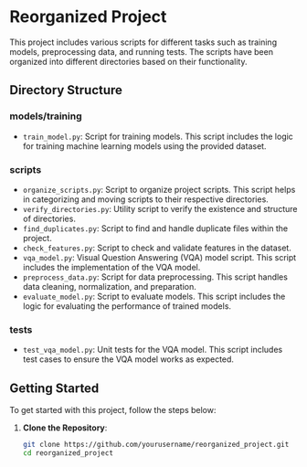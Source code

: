 # Reorganized Project

This project includes various scripts for different tasks such as training models, preprocessing data, and running tests. The scripts have been organized into different directories based on their functionality.

## Directory Structure

### models/training
- `train_model.py`: Script for training models. This script includes the logic for training machine learning models using the provided dataset.

### scripts
- `organize_scripts.py`: Script to organize project scripts. This script helps in categorizing and moving scripts to their respective directories.
- `verify_directories.py`: Utility script to verify the existence and structure of directories.
- `find_duplicates.py`: Script to find and handle duplicate files within the project.
- `check_features.py`: Script to check and validate features in the dataset.
- `vqa_model.py`: Visual Question Answering (VQA) model script. This script includes the implementation of the VQA model.
- `preprocess_data.py`: Script for data preprocessing. This script handles data cleaning, normalization, and preparation.
- `evaluate_model.py`: Script to evaluate models. This script includes the logic for evaluating the performance of trained models.

### tests
- `test_vqa_model.py`: Unit tests for the VQA model. This script includes test cases to ensure the VQA model works as expected.

## Getting Started

To get started with this project, follow the steps below:

1. **Clone the Repository**:
   ```bash
   git clone https://github.com/yourusername/reorganized_project.git
   cd reorganized_project
